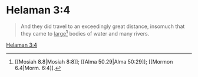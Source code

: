 # Helaman 3:4

> And they did travel to an exceedingly great distance, insomuch that they came to <u>large</u>[^a] bodies of water and many rivers.

[Helaman 3:4](https://www.churchofjesuschrist.org/study/scriptures/bofm/hel/3?lang=eng&id=p4#p4)


[^a]: [[Mosiah 8.8|Mosiah 8:8]]; [[Alma 50.29|Alma 50:29]]; [[Mormon 6.4|Morm. 6:4]].  
